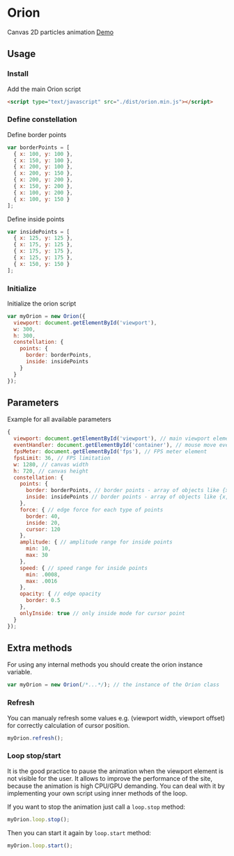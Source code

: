 # Orion
Canvas 2D particles animation
[Demo](https://dobrapyra.github.io/Orion/)  

## Usage
### Install
Add the main Orion script
```html
<script type="text/javascript" src="./dist/orion.min.js"></script>
```
### Define constellation
Define border points
```js
var borderPoints = [
  { x: 100, y: 100 },
  { x: 150, y: 100 },
  { x: 200, y: 100 },
  { x: 200, y: 150 },
  { x: 200, y: 200 },
  { x: 150, y: 200 },
  { x: 100, y: 200 },
  { x: 100, y: 150 }
];
```
Define inside points
```js
var insidePoints = [
  { x: 125, y: 125 },
  { x: 175, y: 125 },
  { x: 175, y: 175 },
  { x: 125, y: 175 },
  { x: 150, y: 150 }
];
```
### Initialize
Initialize the orion script
```js
var myOrion = new Orion({
  viewport: document.getElementById('viewport'),
  w: 300,
  h: 300,
  constellation: {
    points: {
      border: borderPoints,
      inside: insidePoints
    }
  }
});
```
## Parameters
Example for all available parameters
```js
{
  viewport: document.getElementById('viewport'), // main viewport element
  eventHandler: document.getElementById('container'), // mouse move event handler element (default the same as viewport)
  fpsMeter: document.getElementById('fps'), // FPS meter element
  fpsLimit: 36, // FPS limitation
  w: 1280, // canvas width
  h: 720, // canvas height
  constellation: {
    points: {
      border: borderPoints, // border points - array of objects like {x,y}
      inside: insidePoints // border points - array of objects like {x,y}
    },
    force: { // edge force for each type of points
      border: 40,
      inside: 20,
      cursor: 120
    },
    amplitude: { // amplitude range for inside points
      min: 10,
      max: 30
    },
    speed: { // speed range for inside points
      min: .0008,
      max: .0016
    },
    opacity: { // edge opacity
      border: 0.5
    },
    onlyInside: true // only inside mode for cursor point
  }
});
```
## Extra methods
For using any internal methods you should create the orion instance variable. 
```js
var myOrion = new Orion(/*...*/); // the instance of the Orion class
```
### Refresh
You can manualy refresh some values e.g. (viewport width, viewport offset) for correctly calculation of cursor position.
```js
myOrion.refresh();
```
### Loop stop/start
It is the good practice to pause the animation when the viewport element is not visible for the user.
It allows to improve the performance of the site, because the animation is high CPU/GPU demanding.
You can deal with it by implementing your own script using inner methods of the loop.
  
If you want to stop the animation just call a `loop.stop` method:
```js
myOrion.loop.stop();
```
Then you can start it again by `loop.start` method:
```js
myOrion.loop.start();
```